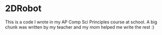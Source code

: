 # 2DRobot
This is a code I wrote in my AP Comp Sci Principles course at school. A big chunk was written by my teacher and my mom helped me write the rest :)
